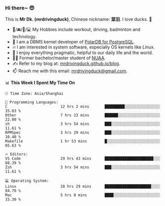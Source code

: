 ### Hi there~ 😎

This is **Mr Dk. (mrdrivingduck)**, Chinese nickname: **棠羽**. I love ducks. 🦆

- 💪/🚘/🏸/💻 My Hobbies include workout, driving, badminton and technology.
- 🍊 I am a DBMS kernel developer of [PolarDB for PostgreSQL](https://github.com/ApsaraDB/PolarDB-for-PostgreSQL).
- 🔥 I am interested in system software, especially OS kernels like *Linux*.
- 🔧 I enjoy everything pragmatic, helpful to our daily life and the world.
- 👨‍🎓 Former bachelor/master student of [NUAA](https://en.wikipedia.org/wiki/Nanjing_University_of_Aeronautics_and_Astronautics).
- ✍ Refer to my blog at: [mrdrivingduck.github.io/blog](https://mrdrivingduck.github.io/blog/).
- 📫 Reach me with this email: [mrdrivingduck@gmail.com](mailto:mrdrivingduck@gmail.com).

<!--START_SECTION:waka-->
📊 **This Week I Spent My Time On** 

```text
🕑︎ Time Zone: Asia/Shanghai

💬 Programming Languages: 
C                        12 hrs 2 mins       █████████░░░░░░░░░░░░░░░░   35.83 % 
Other                    7 hrs 23 mins       ██████░░░░░░░░░░░░░░░░░░░   22.00 % 
sh                       3 hrs 54 mins       ███░░░░░░░░░░░░░░░░░░░░░░   11.61 % 
RPMSpec                  3 hrs 29 mins       ███░░░░░░░░░░░░░░░░░░░░░░   10.40 % 
Makefile                 1 hr 53 mins        █░░░░░░░░░░░░░░░░░░░░░░░░   05.63 % 

🔥 Editors: 
VS Code                  29 hrs 43 mins      ██████████████████████░░░   88.39 % 
Zsh                      3 hrs 54 mins       ███░░░░░░░░░░░░░░░░░░░░░░   11.61 % 

💻 Operating System: 
Linux                    28 hrs 29 mins      █████████████████████░░░░   84.70 % 
Mac                      5 hrs 8 mins        ████░░░░░░░░░░░░░░░░░░░░░   15.30 % 
```


<!--END_SECTION:waka-->

<!-- ![Mr Dk.'s GitHub Stats](https://github-readme-stats.vercel.app/api?username=mrdrivingduck&count_private&show_icons=true&theme=buefy) -->

<!-- ![Most Used Languages](https://github-readme-stats.vercel.app/api/top-langs/?username=mrdrivingduck&exclude_repo=mips32-CPU,snort-tcp-socket&theme=buefy&layout=compact&langs_count=10) -->


<!--
**mrdrivingduck/mrdrivingduck** is a ✨ _special_ ✨ repository because its `README.md` (this file) appears on your GitHub profile.

Here are some ideas to get you started:

- 🔭 I’m currently working on ...
- 🌱 I’m currently learning ...
- 👯 I’m looking to collaborate on ...
- 🤔 I’m looking for help with ...
- 💬 Ask me about ...
- 📫 How to reach me: ...
- 😄 Pronouns: ...
- ⚡ Fun fact: ...
-->
